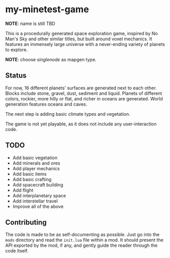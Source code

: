 # my-minetest-game
**NOTE**: name is still TBD

This is a procedurally generated space exploration game, inspired by No Man's
Sky and other similar titles, but built around voxel mechanics. It features an
immensely large universe with a never-ending variety of planets to explore.

**NOTE**: choose *singlenode* as mapgen type.

## Status
For now, 16 different planets' surfaces are generated next to each other. Blocks
include stone, gravel, dust, sediment and liquid. Planets of different
colors, rockier, more hilly or flat, and richer in oceans are generated. World
generation features oceans and caves.

The next step is adding basic climate types and vegetation.

The game is not yet playable, as it does not include any user-interaction code.

## TODO
 * Add basic vegetation
 * Add minerals and ores
 * Add player mechanics
 * Add basic items
 * Add basic crafting
 * Add spacecraft building
 * Add flight
 * Add interplanetary space
 * Add interstellar travel
 * Improve all of the above

## Contributing
The code is made to be as self-documenting as possible. Just go into the `mods`
directory and read the `init.lua` file within a mod. It should present the API
exported by the mod, if any, and gently guide the reader through the code
itself.
